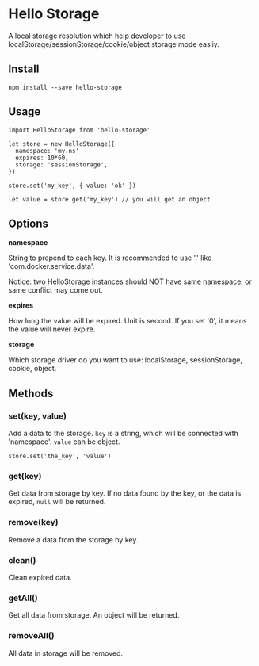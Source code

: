 # Hello Storage

A local storage resolution which help developer to use localStorage/sessionStorage/cookie/object storage mode easliy.

## Install

```
npm install --save hello-storage
```

## Usage

```
import HelloStorage from 'hello-storage'

let store = new HelloStorage({
  namespace: 'my.ns'
  expires: 10*60,
  storage: 'sessionStorage',
})

store.set('my_key', { value: 'ok' })

let value = store.get('my_key') // you will get an object
```

## Options

**namespace**

String to prepend to each key. It is recommended to use '.' like 'com.docker.service.data'.

Notice: two HelloStorage instances should NOT have same namespace, or same conflict may come out.

**expires**

How long the value will be expired. Unit is second. If you set '0', it means the value will never expire.

**storage**

Which storage driver do you want to use: localStorage, sessionStorage, cookie, object.

## Methods

### set(key, value)

Add a data to the storage. `key` is a string, which will be connected with 'namespace'. `value` can be object.

```
store.set('the_key', 'value')
```

### get(key)

Get data from storage by key. If no data found by the key, or the data is expired, `null` will be returned.

### remove(key)

Remove a data from the storage by key.

### clean()

Clean expired data.

### getAll()

Get all data from storage. An object will be returned.

### removeAll()

All data in storage will be removed.

